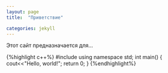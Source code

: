 ```yaml
---
layout: page
title:  "Приветствие"

categories: jekyll
---
```

Этот сайт предназначается для...

{%highlight   c++%}
#include <iostream>
using namespace std;
int main()
  {
  cout<<"Hello, world!";
  return 0;
  }
{%endhighlight%}
